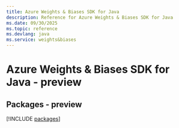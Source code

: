 ```yaml
---
title: Azure Weights & Biases SDK for Java
description: Reference for Azure Weights & Biases SDK for Java
ms.date: 09/30/2025
ms.topic: reference
ms.devlang: java
ms.service: weights&biases
---
```

# Azure Weights & Biases SDK for Java - preview
## Packages - preview
[!INCLUDE [packages](weights-&-biases-index.md)]